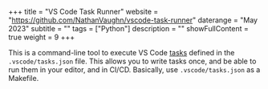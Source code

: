 +++
title = "VS Code Task Runner"
website = "https://github.com/NathanVaughn/vscode-task-runner"
daterange = "May 2023"
subtitle = ""
tags = ["Python"]
description = ""
showFullContent = true
weight = 9
+++

This is a command-line tool to execute VS Code
[tasks](https://code.visualstudio.com/docs/editor/tasks) defined in the
`.vscode/tasks.json` file. This allows you to write tasks once,
and be able to run them in your editor, and in CI/CD.
Basically, use `.vscode/tasks.json` as a Makefile.
